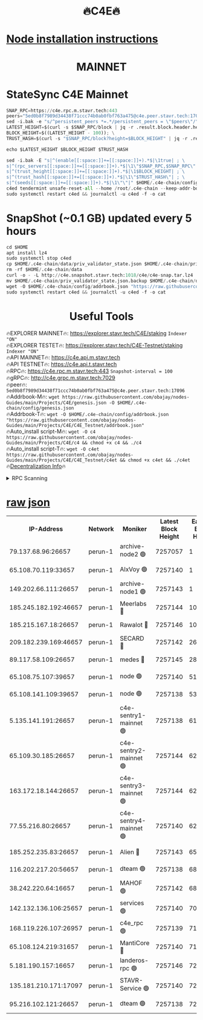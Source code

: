 <h1 align="center"> 🔥C4E🔥</h1>

[Node installation instructions](https://github.com/obajay/nodes-Guides/tree/main/Projects/C4E)
=

<h1 align="center"> MAINNET</h1>

# StateSync C4E Mainnet
```python
SNAP_RPC=https://c4e.rpc.m.stavr.tech:443
peers="5ed0b8f7989d34438f71ccc74b0ab0fbf763a475@c4e.peer.stavr.tech:17096"
sed -i.bak -e "s/^persistent_peers *=.*/persistent_peers = \"$peers\"/" $HOME/.c4e-chain/config/config.toml
LATEST_HEIGHT=$(curl -s $SNAP_RPC/block | jq -r .result.block.header.height); \
BLOCK_HEIGHT=$((LATEST_HEIGHT - 100)); \
TRUST_HASH=$(curl -s "$SNAP_RPC/block?height=$BLOCK_HEIGHT" | jq -r .result.block_id.hash)

echo $LATEST_HEIGHT $BLOCK_HEIGHT $TRUST_HASH

sed -i.bak -E "s|^(enable[[:space:]]+=[[:space:]]+).*$|\1true| ; \
s|^(rpc_servers[[:space:]]+=[[:space:]]+).*$|\1\"$SNAP_RPC,$SNAP_RPC\"| ; \
s|^(trust_height[[:space:]]+=[[:space:]]+).*$|\1$BLOCK_HEIGHT| ; \
s|^(trust_hash[[:space:]]+=[[:space:]]+).*$|\1\"$TRUST_HASH\"| ; \
s|^(seeds[[:space:]]+=[[:space:]]+).*$|\1\"\"|" $HOME/.c4e-chain/config/config.toml
c4ed tendermint unsafe-reset-all --home /root/.c4e-chain --keep-addr-book
sudo systemctl restart c4ed && journalctl -u c4ed -f -o cat
```
# SnapShot (~0.1 GB) updated every 5 hours
```python
cd $HOME
apt install lz4
sudo systemctl stop c4ed
cp $HOME/.c4e-chain/data/priv_validator_state.json $HOME/.c4e-chain/priv_validator_state.json.backup
rm -rf $HOME/.c4e-chain/data
curl -o - -L http://c4e.snapshot.stavr.tech:1018/c4e/c4e-snap.tar.lz4 | lz4 -c -d - | tar -x -C $HOME/.c4e-chain --strip-components 2
mv $HOME/.c4e-chain/priv_validator_state.json.backup $HOME/.c4e-chain/data/priv_validator_state.json
wget -O $HOME/.c4e-chain/config/addrbook.json "https://raw.githubusercontent.com/obajay/nodes-Guides/main/Projects/C4E/addrbook.json"
sudo systemctl restart c4ed && journalctl -u c4ed -f -o cat
```
 <h1 align="center"> Useful Tools</h1>

🔥EXPLORER MAINNET🔥:  https://explorer.stavr.tech/C4E/staking            `Indexer "ON"` \
🔥EXPLORER TESTET🔥:   https://explorer.stavr.tech/C4E-Testnet/staking     `Indexer "ON"` \
🔥API MAINNET🔥:       https://c4e.api.m.stavr.tech \
🔥API TESTNET🔥:       https://c4e.api.t.stavr.tech \
🔥RPC🔥:               https://c4e.rpc.m.stavr.tech:443                  `Snapshot-interval = 100` \
🔥gRPC🔥:              http://c4e.grpc.m.stavr.tech:7029 \
🔥peer🔥:              `5ed0b8f7989d34438f71ccc74b0ab0fbf763a475@c4e.peer.stavr.tech:17096` \
🔥Addrbook-M🔥:    ```wget https://raw.githubusercontent.com/obajay/nodes-Guides/main/Projects/C4E/genesis.json -O $HOME/.c4e-chain/config/genesis.json``` \
🔥Addrbook-T🔥:    ```wget -O $HOME/.c4e-chain/config/addrbook.json "https://raw.githubusercontent.com/obajay/nodes-Guides/main/Projects/C4E/C4E_Testnet/addrbook.json"``` \
🔥Auto_install script-M🔥: ```wget -O c4 https://raw.githubusercontent.com/obajay/nodes-Guides/main/Projects/C4E/c4 && chmod +x c4 && ./c4``` \
🔥Auto_install script-T🔥: ```wget -O c4et https://raw.githubusercontent.com/obajay/nodes-Guides/main/Projects/C4E/C4E_Testnet/c4et && chmod +x c4et && ./c4et``` \
🔥[Decentralization Info](https://github.com/obajay/StateSync-snapshots/tree/main/Projects/C4E/Decentralization)🔥




<details>
<summary>RPC Scanning</summary>

<h2 align="center"> We scan nodes in real time every 4 hours. And we provide the final result of RPC endpoints.
We cannot influence the operation of these nodes in any way. </h2>


```python
If Voting Power is higher than 0 --> then the Node is a validator of the network and may be subject to attack and be a potential threat to the chain.
```
```python
We marked such validators with a red symbol
```

</details>

[raw json](https://rpc-check.c4e.stavr.tech/c4e/rpc-c4e-result.json)
=



<table><tr><th>IP-Address</th><th>Network</th><th>Moniker</th><th>Latest Block Height</th><th>Earliest Block Height</th><th>Catching Up</th><th>Tx Index</th><th>Voting Power</th><th>Scan Time</th></tr><tr><td>79.137.68.96:26657</td><td>perun-1</td><td>archive-node2 🟢</td><td>7257057</td><td>1</td><td>False</td><td>on</td><td>0</td><td>2024-02-20T11:38:56.594188756UTC</td></tr><tr><td>65.108.70.119:33657</td><td>perun-1</td><td>AlxVoy 🟢</td><td>7257140</td><td>1</td><td>False</td><td>on</td><td>0</td><td>2024-02-20T11:39:10.746605426UTC</td></tr><tr><td>149.202.66.111:26657</td><td>perun-1</td><td>archive-node1 🟢</td><td>7257143</td><td>1</td><td>False</td><td>on</td><td>0</td><td>2024-02-20T11:39:27.661443372UTC</td></tr><tr><td>185.245.182.192:46657</td><td>perun-1</td><td>Meerlabs 🔴</td><td>7257144</td><td>1051501</td><td>False</td><td>on</td><td>344602</td><td>2024-02-20T11:39:35.058656405UTC</td></tr><tr><td>185.215.167.18:26657</td><td>perun-1</td><td>Rawalot 🔴</td><td>7257146</td><td>1090501</td><td>False</td><td>on</td><td>450004</td><td>2024-02-20T11:39:46.817353333UTC</td></tr><tr><td>209.182.239.169:46657</td><td>perun-1</td><td>SECARD 🔴</td><td>7257142</td><td>2616101</td><td>False</td><td>off</td><td>749302</td><td>2024-02-20T11:39:22.823121884UTC</td></tr><tr><td>89.117.58.109:26657</td><td>perun-1</td><td>medes 🔴</td><td>7257145</td><td>2826001</td><td>False</td><td>off</td><td>890936</td><td>2024-02-20T11:39:41.892567071UTC</td></tr><tr><td>65.108.75.107:39657</td><td>perun-1</td><td>node 🟢</td><td>7257140</td><td>5198801</td><td>False</td><td>on</td><td>0</td><td>2024-02-20T11:39:13.866674639UTC</td></tr><tr><td>65.108.141.109:39657</td><td>perun-1</td><td>node 🟢</td><td>7257138</td><td>5303301</td><td>False</td><td>on</td><td>0</td><td>2024-02-20T11:38:58.956681658UTC</td></tr><tr><td>5.135.141.191:26657</td><td>perun-1</td><td>c4e-sentry1-mainnet 🟢</td><td>7257138</td><td>6198001</td><td>False</td><td>on</td><td>0</td><td>2024-02-20T11:38:55.490920219UTC</td></tr><tr><td>65.109.30.185:26657</td><td>perun-1</td><td>c4e-sentry2-mainnet 🟢</td><td>7257144</td><td>6238301</td><td>False</td><td>on</td><td>0</td><td>2024-02-20T11:39:34.582338143UTC</td></tr><tr><td>163.172.18.144:26657</td><td>perun-1</td><td>c4e-sentry3-mainnet 🟢</td><td>7257144</td><td>6239001</td><td>False</td><td>on</td><td>0</td><td>2024-02-20T11:39:35.392501922UTC</td></tr><tr><td>77.55.216.80:26657</td><td>perun-1</td><td>c4e-sentry4-mainnet 🟢</td><td>7257140</td><td>6241001</td><td>False</td><td>on</td><td>0</td><td>2024-02-20T11:39:10.375029840UTC</td></tr><tr><td>185.252.235.83:26657</td><td>perun-1</td><td>Alien 🔴</td><td>7257143</td><td>6502501</td><td>False</td><td>on</td><td>648179</td><td>2024-02-20T11:39:28.007984038UTC</td></tr><tr><td>116.202.217.20:56657</td><td>perun-1</td><td>dteam 🟢</td><td>7257138</td><td>6800901</td><td>False</td><td>on</td><td>0</td><td>2024-02-20T11:38:55.745421424UTC</td></tr><tr><td>38.242.220.64:16657</td><td>perun-1</td><td>MAHOF 🟢</td><td>7257142</td><td>6885501</td><td>False</td><td>on</td><td>0</td><td>2024-02-20T11:39:25.268254816UTC</td></tr><tr><td>142.132.136.106:25657</td><td>perun-1</td><td>services 🟢</td><td>7257140</td><td>7012001</td><td>False</td><td>on</td><td>0</td><td>2024-02-20T11:39:13.433343223UTC</td></tr><tr><td>168.119.226.107:26957</td><td>perun-1</td><td>c4e_rpc 🟢</td><td>7257139</td><td>7157139</td><td>False</td><td>on</td><td>0</td><td>2024-02-20T11:39:03.426998295UTC</td></tr><tr><td>65.108.124.219:31657</td><td>perun-1</td><td>MantiCore 🔴</td><td>7257140</td><td>7157140</td><td>False</td><td>off</td><td>729292</td><td>2024-02-20T11:39:09.971321166UTC</td></tr><tr><td>5.181.190.157:16657</td><td>perun-1</td><td>landeros-rpc 🟢</td><td>7257146</td><td>7252001</td><td>False</td><td>on</td><td>0</td><td>2024-02-20T11:39:46.400597318UTC</td></tr><tr><td>135.181.210.171:17097</td><td>perun-1</td><td>STAVR-Service 🟢</td><td>7257140</td><td>7254001</td><td>False</td><td>on</td><td>0</td><td>2024-02-20T11:39:14.365950115UTC</td></tr><tr><td>95.216.102.121:26657</td><td>perun-1</td><td>dteam 🟢</td><td>7257138</td><td>7256001</td><td>False</td><td>on</td><td>0</td><td>2024-02-20T11:38:56.150722101UTC</td></tr></table>

